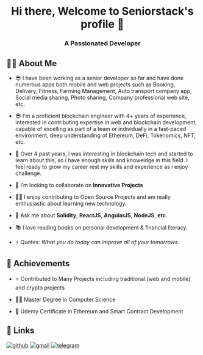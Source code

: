 <!--
**seniorstack007/seniorstack007** is a ✨ _special_ ✨ repository because its `README.md` (this file) appears on your GitHub profile.

Here are some ideas to get you started:

- 🔭 I’m currently working on ...
- 🌱 I’m currently learning ...
- 👯 I’m looking to collaborate on ...
- 🤔 I’m looking for help with ...
- 💬 Ask me about ...
- 📫 How to reach me: ...
- 😄 Pronouns: ...
- ⚡ Fun fact: ...
-->
<h1 align="center">Hi there, Welcome to Seniorstack's profile 👋</h1>
<h3 align="center">A Passionated Developer</h3>

## 🕵️‍♂️ About Me
- 😎 I have been working as a senior developer so far and have done numerous apps both mobile and web projects such as Booking, Delivery, Fitness, Farming Management, Auto transport company app, Social media sharing, Photo sharing, Company professional web site, etc.
- 😎 I'm a proficient blockchain engineer with 4+ years of experience, interested in contributing expertise in web and blockchain development, capable of excelling as part of a team or individually in a fast-paced environment, deep understanding of Ethereum, DeFi, Tokenomics, NFT, etc.
- 👯 Over 4 past years, i was interesting in blockchain tech and started to learn about this, so i have enough skills and knoweldge in this field.
I feel ready to grow my career rest my skills and experience as i enjoy challenge.

- 👯 I’m looking to collaborate on **Innovative Projects**

- 👨‍💻 I enjoy contributing to Open Source Projects and am really enthusiastic about learning new technology. 

- 💬 Ask me about **Solidity**, **ReactJS**, **AngularJS**, **NodeJS**, **etc**.

- 📚 I love reading books on personal development & financial literacy. 

- ⚡ Quotes: *What you do today can improve all of your tomorrows.*

## 🚀 Achievements
- ⭐ Contributed to Many Projects including traditional (web and mobile) and crypto projects

- 👨‍🎓 Master Degree in Computer Science

- 🥇 Udemy Certificate in Ethereum and Smart Contract Development

## 🔗 Links

[![github](https://img.shields.io/badge/GitHub-000000?style=for-the-badge&logo=GitHub&logoColor=white)](https://github.com/seniorstack007)
[![gmail](https://img.shields.io/badge/Gmail-D14836?style=for-the-badge&logo=Gmail&logoColor=white)](mailto:seniorstack007@gmail.com)
[![telegram](https://img.shields.io/badge/Telegram-0077B5?style=for-the-badge&logo=Telegram&logoColor=white)](https://t.me/PinkyVaio)
<!-- [![linked-in](https://img.shields.io/badge/Linked_In-E4405F?style=for-the-badge&logo=LinkedIn&logoColor=white)](https://www.linkedin.com/in/blake-lin-aaa876203/) -->
